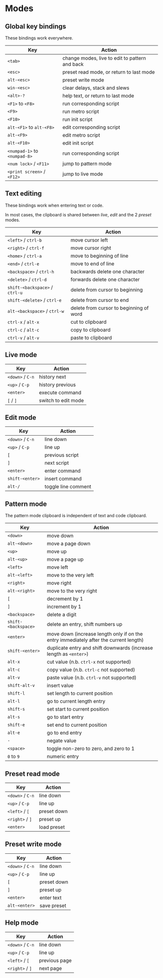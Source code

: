 # Modes

## Global key bindings

These bindings work everywhere.

| Key                          | Action                                         |
|------------------------------|------------------------------------------------|
| `<tab>`                      | change modes, live to edit to pattern and back |
| `<esc>`                      | preset read mode, or return to last mode       |
| `alt-<esc>`                  | preset write mode                              |
| `win-<esc>`                  | clear delays, stack and slews                  |
| `<alt>-?`                    | help text, or return to last mode              |
| `<F1>` to `<F8>`             | run corresponding script                       |
| `<F9>`                       | run metro script                               |
| `<F10>`                      | run init script                                |
| `alt-<F1>` to `alt-<F8>`     | edit corresponding script                      |
| `alt-<F9>`                   | edit metro script                              |
| `alt-<F10>`                  | edit init script                               |
| `<numpad-1>` to `<numpad-8>` | run corresponding script                       |
| `<num lock>` / `<F11>`       | jump to pattern mode                           |
| `<print screen>` / `<F12>`   | jump to live mode                              |

## Text editing

These bindings work when entering text or code.

In most cases, the clipboard is shared between _live_, _edit_ and the 2 _preset_ modes.

| Key                            | Action                                  |
|--------------------------------|-----------------------------------------|
| `<left>` / `ctrl-b`            | move cursor left                        |
| `<right>` / `ctrl-f`           | move cursor right                       |
| `<home>` / `ctrl-a`            | move to beginning of line               |
| `<end>` / `ctrl-e`             | move to end of line                     |
| `<backspace>` / `ctrl-h`       | backwards delete one character          |
| `<delete>` / `ctrl-d`          | forwards delete one character           |
| `shift-<backspace>` / `ctrl-u` | delete from cursor to beginning         |
| `shift-<delete>` / `ctrl-e`    | delete from cursor to end               |
| `alt-<backspace>` / `ctrl-w`   | delete from cursor to beginning of word |
| `ctrl-x` / `alt-x`             | cut to clipboard                        |
| `ctrl-c` / `alt-c`             | copy to clipboard                       |
| `ctrl-v` / `alt-v`             | paste to clipboard                      |

## Live mode

| Key              | Action              |
|------------------|---------------------|
| `<down>` / `C-n` | history next        |
| `<up>` / `C-p`   | history previous    |
| `<enter>`        | execute command     |
| `[` / `]`        | switch to edit mode |

## Edit mode

| Key                | Action                    |
|--------------------|---------------------------|
| `<down>` / `C-n`   | line down                 |
| `<up>` / `C-p`     | line up                   |
| `[`                | previous script           |
| `]`                | next script               |
| `<enter>`          | enter command             |
| `shift-<enter>`    | insert command            |
| `alt-/`            | toggle line comment       |

## Pattern mode

The pattern mode clipboard is independent of text and code clipboard.

| Key                 | Action                                                                                |
|---------------------|---------------------------------------------------------------------------------------|
| `<down>`            | move down                                                                             |
| `alt-<down>`        | move a page down                                                                      |
| `<up>`              | move up                                                                               |
| `alt-<up>`          | move a page up                                                                        |
| `<left>`            | move left                                                                             |
| `alt-<left>`        | move to the very left                                                                 |
| `<right>`           | move right                                                                            |
| `alt-<right>`       | move to the very right                                                                |
| `[`                 | decrement by 1                                                                        |
| `]`                 | increment by 1                                                                        |
| `<backspace>`       | delete a digit                                                                        |
| `shift-<backspace>` | delete an entry, shift numbers up                                                     |
| `<enter>`           | move down (increase length only if on the entry immediately after the current length) |
| `shift-<enter>`     | duplicate entry and shift downwards (increase length as `<enter>`)                    |
| `alt-x`             | cut value (n.b. `ctrl-x` not supported)                                               |
| `alt-c`             | copy value (n.b. `ctrl-c` not supported)                                              |
| `alt-v`             | paste value (n.b. `ctrl-v` not supported)                                             |
| `shift-alt-v`       | insert value                                                                          |
| `shift-l`           | set length to current position                                                        |
| `alt-l`             | go to current length entry                                                            |
| `shift-s`           | set start to current position                                                         |
| `alt-s`             | go to start entry                                                                     |
| `shift-e`           | set end to current position                                                           |
| `alt-e`             | go to end entry                                                                       |
| `-`                 | negate value                                                                          |
| `<space>`           | toggle non-zero to zero, and zero to 1                                                |
| `0` to `9`          | numeric entry                                                                         |

## Preset read mode

| Key              | Action      |
|------------------|-------------|
| `<down>` / `C-n` | line down   |
| `<up>` / `C-p`   | line up     |
| `<left>` / `[`   | preset down |
| `<right>` / `]`  | preset up   |
| `<enter>`        | load preset |

## Preset write mode

| Key              | Action      |
|------------------|-------------|
| `<down>` / `C-n` | line down   |
| `<up>` / `C-p`   | line up     |
| `[`              | preset down |
| `]`              | preset up   |
| `<enter>`        | enter text  |
| `alt-<enter>`    | save preset |

## Help mode

| Key              | Action        |
|------------------|---------------|
| `<down>` / `C-n` | line down     |
| `<up>` / `C-p`   | line up       |
| `<left>` / `[`   | previous page |
| `<right>` / `]`  | next page     |
